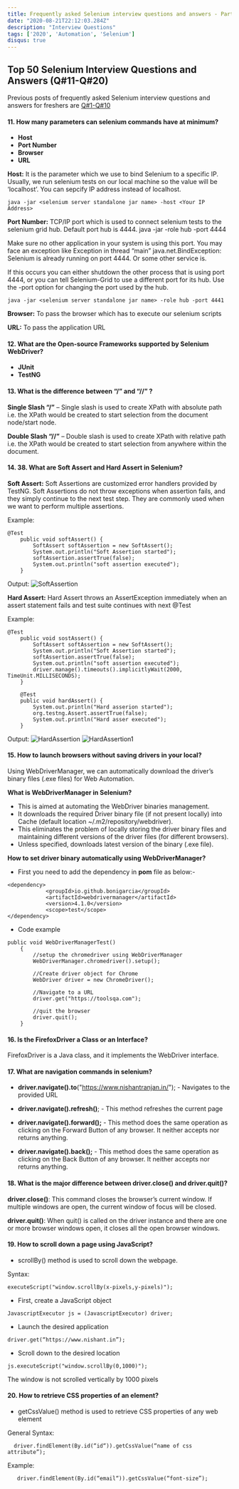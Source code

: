 ```yaml
---
title: Frequently asked Selenium interview questions and answers - Part 2 (Q#11 to Q#20)
date: "2020-08-21T22:12:03.284Z"
description: "Interview Questions"
tags: ['2020', 'Automation', 'Selenium']
disqus: true
---
```


## Top 50 Selenium Interview Questions and Answers (Q#11-Q#20)

Previous posts of frequently asked Selenium interview questions and answers for freshers are [Q#1-Q#10](https://nishantranjan.in/50%20selenium%20questions%20%281-10%29/)

#### 11. How many parameters can selenium commands have at minimum?
* **Host**
* **Port Number**
* **Browser**
* **URL**

**Host:** It is the parameter which we use to bind Selenium to a specific IP. Usually, we run selenium tests on our local machine so the value will be ‘localhost’. You can sepcify IP address instead of localhost.
```
java -jar <selenium server standalone jar name> -host <Your IP Address>
```
**Port Number:** TCP/IP port which is used to connect selenium tests to the selenium grid hub. Default port hub is 4444.
java -jar <selenium server standalone jar name> -role hub -port 4444

Make sure no other application in your system is using this port. You may face an exception like Exception in thread “main” java.net.BindException: Selenium is already running on port 4444. Or some other service is.

If this occurs you can either shutdown the other process that is using port 4444, or you can tell Selenium-Grid to use a different port for its hub. Use the -port option for changing the port used by the hub.
```
java -jar <selenium server standalone jar name> -role hub -port 4441
```
**Browser:** To pass the browser which has to execute our selenium scripts

**URL:** To pass the application URL

#### 12. What are the Open-source Frameworks supported by Selenium WebDriver?
* **JUnit**
* **TestNG**

#### 13. What is the difference between “/” and “//” ?
**Single Slash “/”** – Single slash is used to create XPath with absolute path i.e. the XPath would be created to start selection from the document node/start node.

**Double Slash “//”** – Double slash is used to create XPath with relative path i.e. the XPath would be created to start selection from anywhere within the document.

#### 14. 38. What are Soft Assert and Hard Assert in Selenium?
**Soft Assert:** Soft Assertions are customized error handlers provided by TestNG. Soft Assertions do not throw exceptions when assertion fails, and they simply continue to the next test step. They are commonly used when we want to perform multiple assertions.

Example:
```
@Test
	public void softAssert() {
		SoftAssert softAssertion = new SoftAssert();
		System.out.println("Soft Assertion started");
		softAssertion.assertTrue(false);
		System.out.println("soft assertion executed");
	}
```
Output:
![SoftAssertion](./softassert.png)

**Hard Assert:** Hard Assert throws an AssertException immediately when an assert statement fails and test suite continues with next @Test

Example:
```
@Test
	public void sostAssert() {
		SoftAssert softAssertion = new SoftAssert();
		System.out.println("Soft Assertion started");
		softAssertion.assertTrue(false);
		System.out.println("soft assertion executed");
		driver.manage().timeouts().implicitlyWait(2000, TimeUnit.MILLISECONDS);
	}

	@Test
	public void hardAssert() {
		System.out.println("Hard asserion started");
		org.testng.Assert.assertTrue(false);
		System.out.println("Hard asser executed");
	}
  ```
  Output:
![HardAssertion](./hardassert.png)
![HardAssertion1](./hardassert1.png)

#### 15. How to launch browsers without saving drivers in your local?
Using WebDriverManager, we can automatically download the driver’s binary files (.exe files) for Web Automation. 

**What is WebDriverManager in Selenium?**
* This is aimed at automating the WebDriver binaries management.
* It downloads the required Driver binary file (if not present locally) into Cache (default location ~/.m2/repository/webdriver).
* This eliminates the problem of locally storing the driver binary files and maintaining different versions of the driver files (for different browsers).
* Unless specified, downloads latest version of the binary (.exe file).

**How to set driver binary automatically using WebDriverManager?**
* First you need to add the dependency in **pom** file as below:-
```
<dependency>
			<groupId>io.github.bonigarcia</groupId>
			<artifactId>webdrivermanager</artifactId>
			<version>4.1.0</version>
			<scope>test</scope>
</dependency>
```
* Code example
```
public void WebDriverManagerTest()
    {
        //setup the chromedriver using WebDriverManager
        WebDriverManager.chromedriver().setup();
 
        //Create driver object for Chrome
        WebDriver driver = new ChromeDriver();
 
        //Navigate to a URL
        driver.get("https://toolsqa.com");
 
        //quit the browser
        driver.quit();
    }
```
#### 16. Is the FirefoxDriver a Class or an Interface?
FirefoxDriver is a Java class, and it implements the WebDriver interface.

#### 17. What are navigation commands in selenium?
* **driver.navigate().to**("https://www.nishantranjan.in/"); - Navigates to the provided URL

* **driver.navigate().refresh()**; - This method refreshes the current page

* **driver.navigate().forward();** - This method does the same operation as clicking on the Forward Button of any browser. It neither accepts nor returns anything.

* **driver.navigate().back();** - This method does the same operation as clicking on the Back Button of any browser. It neither accepts nor returns anything.

#### 18. What is the major difference between driver.close() and driver.quit()?
**driver.close()**: This command closes the browser’s current window. If multiple windows are open, the current window of focus will be closed.

**driver.quit()**: When quit() is called on the driver instance and there are one or more browser windows open, it closes all the open browser windows.

#### 19. How to scroll down a page using JavaScript?
* scrollBy() method is used to scroll down the webpage.

Syntax:
```
executeScript("window.scrollBy(x-pixels,y-pixels)");
```
* First, create a JavaScript object
```
JavascriptExecutor js = (JavascriptExecutor) driver;
```
* Launch the desired application
```
driver.get(“https://www.nishant.in”);
```
* Scroll down to the desired location
```
js.executeScript("window.scrollBy(0,1000)"); 
```
The window is not scrolled vertically by 1000 pixels

#### 20. How to retrieve CSS properties of an element?
* getCssValue() method is used to retrieve CSS properties of any web element

General Syntax:
```
  driver.findElement(By.id(“id“)).getCssValue(“name of css attribute”);
```
Example:
```
   driver.findElement(By.id(“email“)).getCssValue(“font-size”);
```
